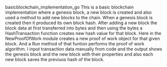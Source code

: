 basicblockchain_implementation_go This is a basic blockchain implementation where a genesis block, a new block is created and also used a method to add 
new blocks to the chain. When a genesis block is created then it produced its own block hash. After adding a new block the block data at first transferred into bytes and then using the bytes a HashTransaction function creates new hash value for that block. Here in the NewProofOfWork module creates a new proof of work object for that given block. And a Run method of that funtion performs the proof of work algorithm. I input transaction data manually from code and the output shows the genesis block and the new block with their properties and also each new block saves the previuos hash of the block.
